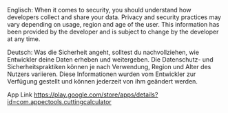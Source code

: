 Englisch:
When it comes to security, you should understand how developers collect and share your data.
Privacy and security practices may vary depending on usage, region and age of the user.
This information has been provided by the developer and is subject to change by the developer at any time.

Deutsch:
Was die Sicherheit angeht, solltest du nachvollziehen, wie Entwickler deine Daten erheben und weitergeben.
Die Datenschutz- und Sicherheitspraktiken können je nach Verwendung, Region und Alter des Nutzers variieren.
Diese Informationen wurden vom Entwickler zur Verfügung gestellt und können jederzeit von ihm geändert werden.


App Link 
  https://play.google.com/store/apps/details?id=com.appectools.cuttingcalculator
